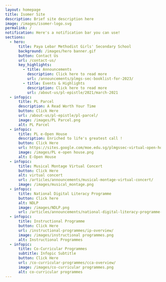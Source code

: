 ```yaml
---
layout: homepage
title: Isomer Site
description: Brief site description here
image: /images/isomer-logo.svg
permalink: /
notification: Here's a notification bar you can use!
sections:
  - hero:
      title: Paya Lebar Methodist Girls' Secondary School
      background: /images/hero banner.gif
      button: Contact Us
      url: /contact-us/
      key_highlights:
        - title: Announcements
          description: Click here to read more
          url: /announcements/plmgs-sec-booklist-for-2023/
        - title: Events & Highlights
          description: Click here to read more
          url: /about-us/pl-epistle/2021/march-2021
  - infopic:
      title: PL Parcel
      description: A Read Worth Your Time
      button: Click Here
      url: /about-us/pl-epistle/pl-parcel/
      image: /images/PL Parcel.png
      alt: PL Parcel
  - infopic:
      title: PL e-Open House
      description: Enriched to life's greatest call !
      button: Click Here
      url: https://sites.google.com/moe.edu.sg/plmgssec-virtual-open-house/welcome
      image: /images/PL e-open house.png
      alt: E-Open House
  - infopic:
      title: Musical Montage Virtual Concert
      button: Click Here
      alt: virtual concert
      url: /articles/announcements/musical-montage-virtual-concert/
      image: /images/musical_montage.png
  - infopic:
      title: National Digital Literacy Programme
      button: Click here
      alt: NDLP
      image: /images/NDLP.png
      url: /articles/announcements/national-digital-literacy-programme-ndlp/
  - infopic:
      title: Instructional Programme
      button: Click Here
      url: /instructional-programmes/ip-overview/
      image: /images/instructional programmes.png
      alt: Instructional Programmes
  - infopic:
      title: Co-Curricular Programmes
      subtitle: Infopic Subtitle
      button: Click Here
      url: /co-curricular-programmes/cca-overview/
      image: /images/co-curricular programmes.png
      alt: co-curricular programmes
---
```

